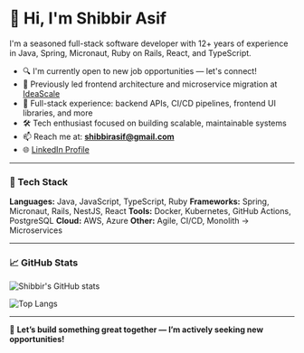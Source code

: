 # 👋 Hi, I'm Shibbir Asif

I'm a seasoned full-stack software developer with 12+ years of experience in Java, Spring, Micronaut, Ruby on Rails, React, and TypeScript.

- 🔍 I'm currently open to new job opportunities — let's connect!
- 💼 Previously led frontend architecture and microservice migration at [IdeaScale](https://ideascale.com)
- 🔭 Full-stack experience: backend APIs, CI/CD pipelines, frontend UI libraries, and more
- 🛠 Tech enthusiast focused on building scalable, maintainable systems
- 📫 Reach me at: **shibbirasif@gmail.com**
- 🌐 [LinkedIn Profile](https://www.linkedin.com/in/shibbirasif/)

---

### 🧰 Tech Stack

**Languages:** Java, JavaScript, TypeScript, Ruby
**Frameworks:** Spring, Micronaut, Rails, NestJS, React
**Tools:** Docker, Kubernetes, GitHub Actions, PostgreSQL
**Cloud:** AWS, Azure
**Other:** Agile, CI/CD, Monolith → Microservices

---

### 📈 GitHub Stats

![Shibbir's GitHub stats](https://github-readme-stats.vercel.app/api?username=shibbirasif&show_icons=true&theme=tokyonight)

![Top Langs](https://github-readme-stats.vercel.app/api/top-langs/?username=shibbirasif&layout=compact&theme=tokyonight)

---

📢 **Let’s build something great together — I’m actively seeking new opportunities!**
